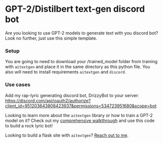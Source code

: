 # GPT-2/Distilbert text-gen discord bot 

Are you looking to use GPT-2 models to generate text with you discord bot? Look no further, just use this simple template.

### Setup
You are going to need to download your /trained_model folder from training with `aitextgen` and place it in the same directory as this python file. You also will need to install requirements `aitextgen` and `discord`. 

### Use cases
Add my rap-lyric generating discord bot, DrizzyBot to your server: https://discord.com/api/oauth2/authorize?client_id=951203643808423937&permissions=534723951680&scope=bot

Looking to learn more about the `aitextgen` library or how to train a GPT-2 model on it? Check out my [comprehensive walkthrough]( https://github.com/mbcutts/aitextgen_walkthrough) and use this code to build a rock lyric bot! 

Looking to build a flask site with `aitextgen`? [Reach out to me](mailto:mitchellbcutts@gmail.com).
